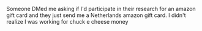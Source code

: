 Someone DMed me asking if I'd participate in their research for an amazon gift card and they just send me a Netherlands amazon gift card. I didn't realize I was working for chuck e cheese money

